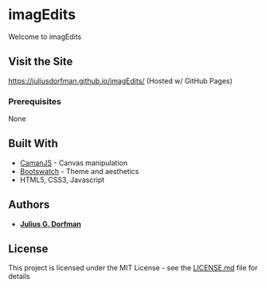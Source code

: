 # imagEdits

Welcome to imagEdits

## Visit the Site
https://juliusdorfman.github.io/imagEdits/
(Hosted w/ GitHub Pages)

### Prerequisites

None

## Built With

* [CamanJS](http://camanjs.com/) - Canvas manipulation
* [Bootswatch](https://bootswatch.com/) - Theme and aesthetics
* HTML5, CSS3, Javascript

## Authors

* [**Julius G. Dorfman**](https://github.com/JuliusDorfman)

## License

This project is licensed under the MIT License - see the [LICENSE.md](LICENSE.md) file for details


